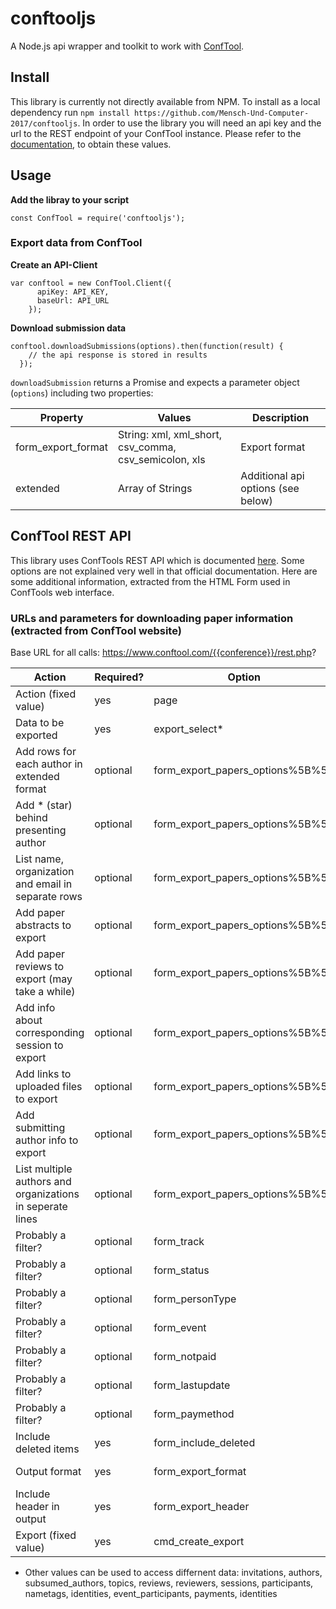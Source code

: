# conftooljs

A Node.js api wrapper and toolkit to work with [ConfTool](http://www.conftool.net/index.html). 

## Install

This library is currently not directly available from NPM. To install as a local dependency run `npm install https://github.com/Mensch-Und-Computer-2017/conftooljs`. In order to use the library you will need an api key and the url to the REST endpoint of your ConfTool instance. Please refer to the [documentation](https://www.conftool.net/ctforum/index.php?topic=280.0), to obtain these values.

## Usage

**Add the libray to your script** 

``` 
const ConfTool = require('conftooljs');
```

### Export data from ConfTool

**Create an API-Client**

```
var conftool = new ConfTool.Client({
      apiKey: API_KEY,
      baseUrl: API_URL
	});
``` 

**Download submission data**

```
conftool.downloadSubmissions(options).then(function(result) {
    // the api response is stored in results
  });

``` 

`downloadSubmission` returns a Promise and expects a parameter object (`options`) including two properties:

| Property 				| Values 												| Description							|
|-----------------------|-------------------------------------------------------|---------------------------------------|
| form_export_format 	| String: xml, xml_short, csv_comma, csv_semicolon, xls | Export format 						|
| extended 				| Array of Strings										| Additional api options (see below)	|


## ConfTool REST API

This library uses ConfTools REST API which is documented [here](https://www.conftool.net/ctforum/index.php?topic=280.0). Some options are not explained very well in that official documentation. Here are some additional information, extracted from the HTML Form used in ConfTools web interface.


### URLs and parameters for downloading paper information (extracted from ConfTool website)

Base URL for all calls: https://www.conftool.com/{{conference}}/rest.php?

| Action													| Required? | Option 								| Type 			| Allowed values									|
|-----------------------------------------------------------|-----------|---------------------------------------|---------------|---------------------------------------------------|
| Action (fixed value)										| yes		| page									| String		| adminExport										|
| Data to be exported										| yes		| export_select*						| String        | papers											|
| Add rows for each author in extended format 				| optional 	| form_export_papers_options%5B%5D		| String		| authors_extended 									|
| Add * (star) behind presenting author						| optional 	| form_export_papers_options%5B%5D 		| String		| authors_extended_presenters						|
| List name, organization and email in separate rows		| optional 	| form_export_papers_options%5B%5D		| String		| authors_extended_columns							|
| Add paper abstracts	to export							| optional 	| form_export_papers_options%5B%5D		| String		| abstracts											|
| Add paper reviews to export (may take a while)			| optional 	| form_export_papers_options%5B%5D		| String		| reviews 											|
| Add info about corresponding session to export			| optional 	| form_export_papers_options%5B%5D		| String		| session 											|
| Add links to uploaded files	to export					| optional 	| form_export_papers_options%5B%5D		| String		| downloads                         				|
| Add submitting author info to export						| optional 	| form_export_papers_options%5B%5D		| String		| submitter											|
| List multiple authors and organizations in seperate lines	| optional 	| form_export_papers_options%5B%5D		| String		| newlines											|
| Probably a filter?										| optional 	| form_track							| ?				| ?													|
| Probably a filter?										| optional 	| form_status							| ? 			| ?													|
| Probably a filter?										| optional 	| form_personType						| ? 			| ?													|
| Probably a filter?										| optional 	| form_event							| ?				| ?													|
| Probably a filter?										| optional 	| form_notpaid							| ? 			| ?													|
| Probably a filter?										| optional 	| form_lastupdate						| ? 			| ?													|
| Probably a filter?										| optional 	| form_paymethod						| ? 			| ?													|
| Include deleted items										| yes		| form_include_deleted					| Integer		| 0,1 (used as Booleans)							|
| Output format												| yes		| form_export_format 					| String 		| xml, xml_short, csv_comma, csv_semicolon, xls 	|
| Include header in output 									| yes		| form_export_header					| String		| default 											|
| Export (fixed value)										| yes		| cmd_create_export						| String		| true												|


* Other values can be used to access differnent data: invitations, authors, subsumed_authors, topics, reviews, reviewers, sessions, participants, nametags, identities, event_participants, payments, identities